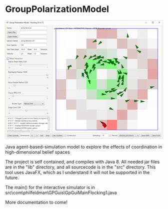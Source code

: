 # GroupPolarizationModel

![Screenshot](https://raw.githubusercontent.com/pgfeldman/GroupPolarizationModel/master/documentation/screenshot.png)

Java agent-based-simulation model to explore the effects of coordination in high-dimensional belief spaces

The project is self contained, and compiles with Java 8. All needed jar files are in the "lib" directory, and all sourcecode is in the "src" directory. This tool uses JavaFX, which as I understand it will not be supported in the future.

The main() for the interactive simulator is in src\com\philfeldman\GPGuis\GpGuiMainFlocking1.java

More documentation to come!
